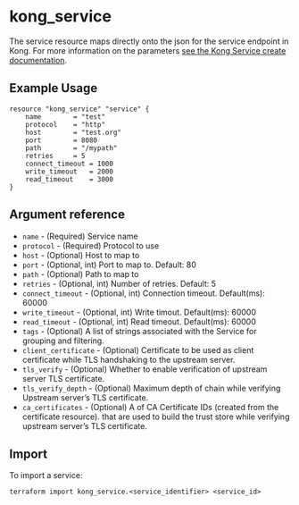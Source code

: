 # kong_service

The service resource maps directly onto the json for the service endpoint in Kong.  For more information on the parameters [see the Kong Service create documentation](https://docs.konghq.com/gateway-oss/2.5.x/admin-api/#service-object).

## Example Usage

```hcl
resource "kong_service" "service" {
	name     	= "test"
	protocol 	= "http"
	host     	= "test.org"
	port     	= 8080
	path     	= "/mypath"
	retries  	= 5
	connect_timeout = 1000
	write_timeout 	= 2000
	read_timeout  	= 3000
}
```

## Argument reference

* `name` - (Required) Service name
* `protocol` - (Required) Protocol to use
* `host` - (Optional) Host to map to
* `port` - (Optional, int) Port to map to. Default: 80
* `path` - (Optional) Path to map to
* `retries` - (Optional, int) Number of retries. Default: 5
* `connect_timeout` - (Optional, int) Connection timeout. Default(ms): 60000
* `write_timeout` - (Optional, int) Write timout. Default(ms): 60000
* `read_timeout` - (Optional, int) Read timeout. Default(ms): 60000
* `tags` - (Optional) A list of strings associated with the Service for grouping and filtering.
* `client_certificate` - (Optional) Certificate to be used as client certificate while TLS handshaking to the upstream server.
* `tls_verify` - (Optional) Whether to enable verification of upstream server TLS certificate.
* `tls_verify_depth` - (Optional) Maximum depth of chain while verifying Upstream server’s TLS certificate.
* `ca_certificates` - (Optional) A of CA Certificate IDs (created from the certificate resource). that are used to build the trust store while verifying upstream server’s TLS certificate.


## Import

To import a service:

```shell
terraform import kong_service.<service_identifier> <service_id>
```
